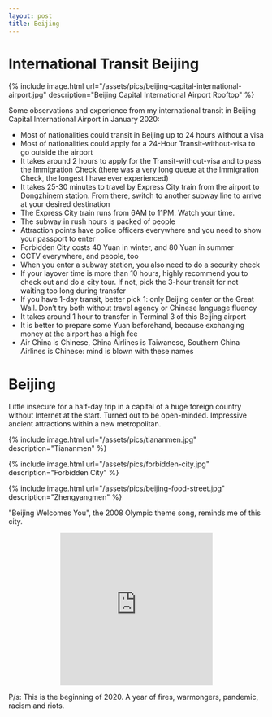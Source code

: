 ```yaml
---
layout: post
title: Beijing
---
```


# International Transit Beijing

{% include image.html url="/assets/pics/beijing-capital-international-airport.jpg" description="Beijing Capital International Airport Rooftop" %}

Some observations and experience from my international transit in Beijing Capital International Airport in January 2020:

* Most of nationalities could transit in Beijing up to 24 hours without a visa
* Most of nationalities could apply for a 24-Hour Transit-without-visa to go outside the airport
* It takes around 2 hours to apply for the Transit-without-visa and to pass the Immigration Check (there was a very long queue at the Immigration Check, the longest I have ever experienced)
* It takes 25-30 minutes to travel by Express City train from the airport to Dongzhinem station. From there, switch to another subway line to arrive at your desired destination
* The Express City train runs from 6AM to 11PM. Watch your time.
* The subway in rush hours is packed of people
* Attraction points have police officers everywhere and you need to show your passport to enter
* Forbidden City costs 40 Yuan in winter, and 80 Yuan in summer
* CCTV everywhere, and people, too
* When you enter a subway station, you also need to do a security check
* If your layover time is more than 10 hours, highly recommend you to check out and do a city tour. If not, pick the 3-hour transit for not waiting too long during transfer
* If you have 1-day transit, better pick 1: only Beijing center or the Great Wall. Don’t try both without travel agency or Chinese language fluency
* It takes around 1 hour to transfer in Terminal 3 of this Beijing airport
* It is better to prepare some Yuan beforehand, because exchanging money at the airport has a high fee
* Air China is Chinese, China Airlines is Taiwanese, Southern China Airlines is Chinese: mind is blown with these names

# Beijing

Little insecure for a half-day trip in a capital of a huge foreign country without Internet at the start. Turned out to be open-minded. Impressive ancient attractions within a new metropolitan.

{% include image.html url="/assets/pics/tiananmen.jpg" description="Tiananmen" %}

{% include image.html url="/assets/pics/forbidden-city.jpg" description="Forbidden City" %}

{% include image.html url="/assets/pics/beijing-food-street.jpg" description="Zhengyangmen" %}

"Beijing Welcomes You", the 2008 Olympic theme song, reminds me of this city.

<p align="center">
    <iframe height="300" src="https://www.youtube.com/embed/xR6JLN-1UcY" frameborder="0" allowfullscreen></iframe>
</p>

P/s: This is the beginning of 2020. A year of fires, warmongers, pandemic, racism and riots.
